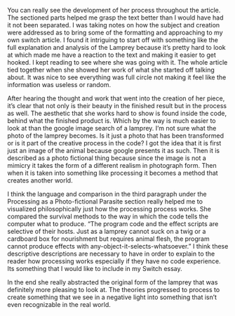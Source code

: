 You can really see the development of her process throughout the article. The sectioned parts helped me grasp the text better than I would have had it not been separated. I was taking notes on how the subject and creation were addressed as to bring some of the formatting and approaching to my own switch article. I found it intriguing to start off with something like the full explanation and analysis of the Lamprey because it’s pretty hard to look at which made me have a reaction to the text and making it easier to get hooked. I kept reading to see where she was going with it. The whole article tied together when she showed her work of what she started off talking about. It was nice to see everything was full circle not making it feel like the information was useless or random. 

After hearing the thought and work that went into the creation of her piece, it’s clear that not only is their beauty in the finished result but in the process as well. The aesthetic that she works hard to show is found inside the code, behind what the finished product is. Which by the way is much easier to look at than the google image search of a lamprey. I’m not sure what the photo of the lamprey becomes. Is it just a photo that has been transformed or is it part of the creative process in the code? I got the idea that it is first just an image of the animal because google presents it as such. Then it is described as a photo fictional thing because since the image is not a mimicry it takes the form of a different realism in photograph form. Then when it is taken into something like processing it becomes a method that creates another world. 

I think the language and comparison in the third paragraph under the Processing as a Photo-fictional Parasite section really helped me to visualized philosophically just how the processing process works. She compared the survival methods to the way in which the code tells the computer what to produce. “The program code and the effect scripts are selective of their hosts. Just as a lamprey cannot suck on a twig or a cardboard box for nourishment but requires animal flesh, the program cannot produce effects with any-object-it-selects-whatsoever.” I think these descriptive descriptions are necessary to have in order to explain to the reader how processing works especially if they have no code experience. Its something that I would like to include in my Switch essay.  

In the end she really abstracted the original form of the lamprey that was definitely more pleasing to look at. The theories progressed to process to create something that we see in a negative light into something that isn’t even recognizable in the real world. 
